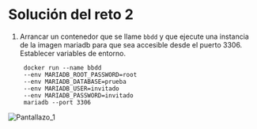 # Solución del reto 2

1. Arrancar un contenedor que se llame `bbdd` y que ejecute una instancia de la imagen mariadb para que sea accesible desde el puerto 3306. Establecer variables de entorno.

        docker run --name bbdd 
        --env MARIADB_ROOT_PASSWORD=root 
        --env MARIADB_DATABASE=prueba 
        --env MARIADB_USER=invitado
        --env MARIADB_PASSWORD=invitado
        mariadb --port 3306

![Pantallazo_1](../reto2/img/pantallazo_1.png)
